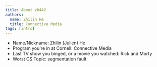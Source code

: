 ```yaml
---
title: About zh442
authors:
  name: Zhilin He
  title: Connective Media
tags: [intro]
---
```


- Name/Nickname: Zhilin (Julien) He
- Program you're in at Cornell: Connective Media
- Last TV show you binged, or a movie you watched: Rick and Morty
- Worst CS Topic: segmentation fault
